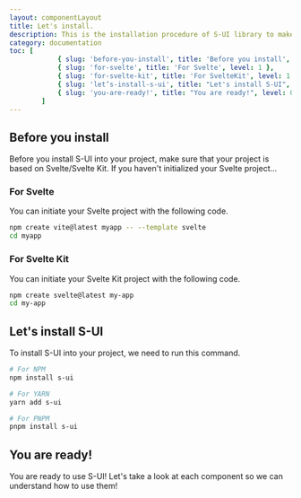 ```yaml
---
layout: componentLayout
title: Let's install.
description: This is the installation procedure of S-UI library to make sure that you are ready to use this library!
category: documentation
toc: [
			{ slug: 'before-you-install', title: 'Before you install', level: 0 },
			{ slug: 'for-svelte', title: 'For Svelte', level: 1 },
			{ slug: 'for-svelte-kit', title: 'For SvelteKit', level: 1 },
			{ slug: 'let’s-install-s-ui', title: "Let's install S-UI", level: 0 },
			{ slug: 'you-are-ready!', title: "You are ready!", level: 0 },
		]
---
```


<script>
  import { Link } from "$lib"
	import * as Component from "../../../mdsvex/+layout.svelte"
	import CodeBlockWrapper from "../../../mdsvex/components/CodeBlockWrapper.md"
</script>

## Before you install

Before you install S-UI into your project, make sure that your project is based on Svelte/Svelte Kit.
If you haven't initialized your Svelte project...

### For Svelte

You can initiate your Svelte project with the following code.

<CodeBlockWrapper>

```bash
npm create vite@latest myapp -- --template svelte
cd myapp
```

</CodeBlockWrapper>

### For Svelte Kit

You can initiate your Svelte Kit project with the following code.

<CodeBlockWrapper>

```bash
npm create svelte@latest my-app
cd my-app
```

</CodeBlockWrapper>

## Let's install S-UI

To install S-UI into your project, we need to run this command.

<CodeBlockWrapper>

```bash
# For NPM
npm install s-ui

# For YARN
yarn add s-ui

# For PNPM
pnpm install s-ui
```

</CodeBlockWrapper>

## You are ready!

You are ready to use S-UI! Let's take a look at each component so we can understand <Link href="/components/button">how to use them</Link>!

<!-- TODO: Next page nevigator -> navigate the users to the page that you intended. -->
